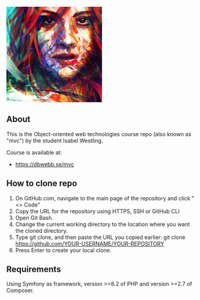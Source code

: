![portrait](assets/images/portrait.jpg)

<h2>About</h2>

This is the Object-oriented web technologies course repo (also known as "mvc") by the student Isabel Westling.

Course is available at:
- https://dbwebb.se/mvc

<h2>How to clone repo</h2>

1. On GitHub.com, navigate to the main page of the repository and click "<> Code"
2. Copy the URL for the repository using HTTPS, SSH or GitHub CLI
3. Open Git Bash.
4. Change the current working directory to the location where you want the cloned directory.
5. Type git clone, and then paste the URL you copied earlier:
   git clone https://github.com/YOUR-USERNAME/YOUR-REPOSITORY
6. Press Enter to create your local clone.

<h2>Requirements</h2>

Using Symfony as framework, version >=8.2 of PHP and version >=2.7 of Composer.
